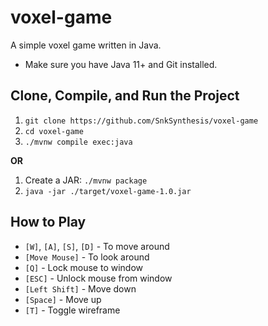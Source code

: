 # voxel-game
A simple voxel game written in Java.

* Make sure you have Java 11+ and Git installed.

## Clone, Compile, and Run the Project

1. `git clone https://github.com/SnkSynthesis/voxel-game`
2. `cd voxel-game`
3. `./mvnw compile exec:java`

**OR**

1. Create a JAR: `./mvnw package`
2. `java -jar ./target/voxel-game-1.0.jar`

## How to Play

* `[W]`, `[A]`, `[S]`, `[D]` - To move around
* `[Move Mouse]` - To look around
* `[Q]` - Lock mouse to window
* `[ESC]` - Unlock mouse from window
* `[Left Shift]` - Move down
* `[Space]` - Move up 
* `[T]` - Toggle wireframe
